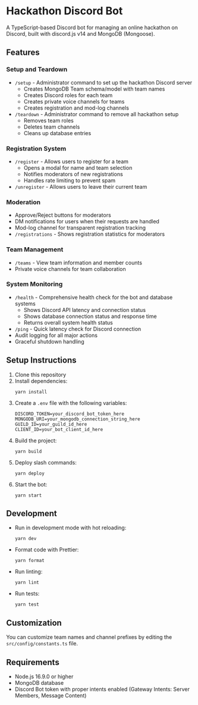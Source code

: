 # Hackathon Discord Bot

A TypeScript-based Discord bot for managing an online hackathon on Discord, built with discord.js v14 and MongoDB (Mongoose).

## Features

### Setup and Teardown

- `/setup` - Administrator command to set up the hackathon Discord server
  - Creates MongoDB Team schema/model with team names
  - Creates Discord roles for each team
  - Creates private voice channels for teams
  - Creates registration and mod-log channels
- `/teardown` - Administrator command to remove all hackathon setup
  - Removes team roles
  - Deletes team channels
  - Cleans up database entries

### Registration System

- `/register` - Allows users to register for a team
  - Opens a modal for name and team selection
  - Notifies moderators of new registrations
  - Handles rate limiting to prevent spam
- `/unregister` - Allows users to leave their current team

### Moderation

- Approve/Reject buttons for moderators
- DM notifications for users when their requests are handled
- Mod-log channel for transparent registration tracking
- `/registrations` - Shows registration statistics for moderators

### Team Management

- `/teams` - View team information and member counts
- Private voice channels for team collaboration

### System Monitoring

- `/health` - Comprehensive health check for the bot and database systems
  - Shows Discord API latency and connection status
  - Shows database connection status and response time
  - Returns overall system health status
- `/ping` - Quick latency check for Discord connection
- Audit logging for all major actions
- Graceful shutdown handling

## Setup Instructions

1. Clone this repository
2. Install dependencies:
   ```
   yarn install
   ```
3. Create a `.env` file with the following variables:
   ```
   DISCORD_TOKEN=your_discord_bot_token_here
   MONGODB_URI=your_mongodb_connection_string_here
   GUILD_ID=your_guild_id_here
   CLIENT_ID=your_bot_client_id_here
   ```
4. Build the project:
   ```
   yarn build
   ```
5. Deploy slash commands:
   ```
   yarn deploy
   ```
6. Start the bot:
   ```
   yarn start
   ```

## Development

- Run in development mode with hot reloading:
  ```
  yarn dev
  ```
- Format code with Prettier:
  ```
  yarn format
  ```
- Run linting:
  ```
  yarn lint
  ```
- Run tests:
  ```
  yarn test
  ```

## Customization

You can customize team names and channel prefixes by editing the `src/config/constants.ts` file.

## Requirements

- Node.js 16.9.0 or higher
- MongoDB database
- Discord Bot token with proper intents enabled (Gateway Intents: Server Members, Message Content)
